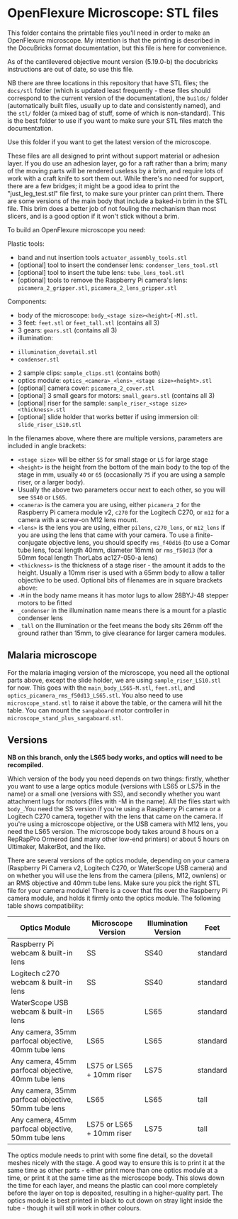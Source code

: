 OpenFlexure Microscope: STL files
=================================

This folder contains the printable files you'll need in order to make an
OpenFlexure microscope.  My intention is that the printing is described in
the DocuBricks format documentation, but this file is here for convenience.

As of the cantilevered objective mount version (5.19.0-b) the docubricks instructions are out of date, so use this file.

NB there are three locations in this repository that have STL files; the ``docs/stl`` folder (which is updated least frequently - these files should correspond to the current version of the documentation), the ``builds/`` folder (automatically built files, usually up to date and consistently named), and the ``stl/`` folder (a mixed bag of stuff, some of which is non-standard).  This is the best folder to use if you want to make sure your STL files match the documentation.

Use this folder if you want to get the latest version of the microscope.  

These files are all designed to print without support material or adhesion layer.  If you do use an adhesion layer, go for a raft rather than a brim; many of the moving parts will be rendered useless by a brim, and require lots of work with a craft knife to sort them out.  While there's no need for support, there are a few bridges; it might be a good idea to print the "just_leg_test.stl" file first, to make sure your printer can print them.  There are some versions of the main body that include a baked-in brim in the STL file.  This brim does a better job of not fouling the mechanism than most slicers, and is a good option if it won't stick without a brim.

To build an OpenFlexure microscope you need:

Plastic tools:
* band and nut insertion tools ``actuator_assembly_tools.stl``
* [optional] tool to insert the condenser lens: ``condenser_lens_tool.stl``
* [optional] tool to insert the tube lens: ``tube_lens_tool.stl``
* [optional] tools to remove the Raspberry Pi camera's lens: ``picamera_2_gripper.stl``, ``picamera_2_lens_gripper.stl``

Components:
* body of the microscope: ``body_<stage size><height>[-M].stl``.
* 3 feet: ``feet.stl`` or ``feet_tall.stl`` (contains all 3)
* 3 gears: ``gears.stl`` (contains all 3)
* illumination:
 - ``illumination_dovetail.stl``
 - ``condenser.stl``
* 2 sample clips: ``sample_clips.stl`` (contains both)
* optics module: ``optics_<camera>_<lens>_<stage size><height>.stl``
* [optional] camera cover: ``picamera_2_cover.stl``
* [optional] 3 small gears for motors: ``small_gears.stl`` (contains all 3)
* [optional] riser for the sample: ``sample_riser_<stage size><thickness>.stl``
* [optional] slide holder that works better if using immersion oil: ``slide_riser_LS10.stl``

In the filenames above, where there are multiple versions, parameters are included in angle brackets:
* ``<stage size>`` will be either ``SS`` for small stage or ``LS`` for large stage
* ``<height>`` is the height from the bottom of the main body to the top of the stage in mm, usually ``40`` or ``65`` (occasionally ``75`` if you are using a sample riser, or a larger body).
* Usually the above two parameters occur next to each other, so you will see ``SS40`` or ``LS65``.
* ``<camera>`` is the camera you are using, either ``picamera_2`` for the Raspberry Pi camera module v2, ``c270`` for the Logitech C270, or ``m12`` for a camera with a screw-on M12 lens mount.
* ``<lens>`` is the lens you are using, either ``pilens``, ``c270_lens``, or ``m12_lens`` if you are using the lens that came with your camera.  To use a finite-conjugate objective lens, you should specify ``rms_f40d16`` (to use a Comar tube lens, focal length 40mm, diameter 16mm) or ``rms_f50d13`` (for a 50mm focal length ThorLabs ac127-050-a lens)
* ``<thickness>`` is the thickness of a stage riser - the amount it adds to the height.  Usually a 10mm riser is used with a 65mm body to allow a taller objective to be used.
Optional bits of filenames are in square brackets above:
* ``-M`` in the body name means it has motor lugs to allow 28BYJ-48 stepper motors to be fitted
* ``_condenser`` in the illumination name means there is a mount for a plastic condenser lens
* ``_tall`` on the illumination or the feet means the body sits 26mm off the ground rather than 15mm, to give clearance for larger camera modules.

## Malaria microscope
For the malaria imaging version of the microscope, you need all the optional parts above, except the slide holder, we are using ``sample_riser_LS10.stl`` for now.  This goes with the ``main_body_LS65-M.stl``, ``feet.stl``, and ``optics_picamera_rms_f50d13_LS65.stl``.  You also need to use ``microscope_stand.stl`` to raise it above the table, or the camera will hit the table.  You can mount the ``sangaboard`` motor controller in ``microscope_stand_plus_sangaboard.stl``.

## Versions
**NB on this branch, only the LS65 body works, and optics will need to be recompiled.**

Which version of the body you need depends on two things: firstly, whether you want to use a large optics module (versions with LS65 or LS75 in the name) or a small one (versions with SS), and secondly whether you want attachment lugs for motors (files with -M in the name).  All the files start with `body_`.You need the SS version if you're using a Raspberry Pi camera or a Logitech C270 camera, together with the lens that came on the camera.  If you're using a microscope objective, or the USB camera with M12 lens, you need the LS65 version.  The microscope body takes around 8 hours on a RepRapPro Ormerod (and many other low-end printers) or about 5 hours on Ultimaker, MakerBot, and the like.  

There are several versions of the optics module, depending on your camera (Raspberry Pi Camera v2, Logitech C270, or WaterScope USB camera) and on whether you will use the lens from the camera (pilens, M12, ownlens) or an RMS objective and 40mm tube lens.  Make sure you pick the right STL file for your camera module!  There is a cover that fits over the Raspberry Pi camera module, and holds it firmly onto the optics module.  The following table shows compatibility:

| Optics Module | Microscope Version | Illumination Version | Feet |
|---------------|--------------------|----------------------|------|
| Raspberry Pi webcam & built-in lens | SS | SS40 | standard |
| Logitech c270 webcam & built-in lens | SS | SS40 | standard |
| WaterScope USB webcam & built-in lens | LS65 | LS65 | standard |
| Any camera, 35mm parfocal objective, 40mm tube lens | LS65 | LS65 | standard |
| Any camera, 45mm parfocal objective, 40mm tube lens | LS75 or LS65 + 10mm riser | LS75 | standard |
| Any camera, 35mm parfocal objective, 50mm tube lens | LS65 | LS65 | tall |
| Any camera, 45mm parfocal objective, 50mm tube lens | LS75 or LS65 + 10mm riser | LS75 | tall |

The optics module needs to print with some fine detail, so the dovetail meshes nicely with the stage.  A good way to ensure this is to print it at the same time as other parts - either print more than one optics module at a time, or print it at the same time as the microscope body.  This slows down the time for each layer, and means the plastic can cool more completely before the layer on top is deposited, resulting in a higher-quality part.  The optics module is best printed in black to cut down on stray light inside the tube - though it will still work in other colours.

